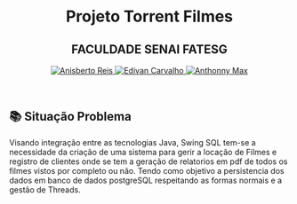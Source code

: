 <h1 align="center">
    <br>
Projeto Torrent Filmes
</h1>
    <h2 align="center">
    FACULDADE SENAI FATESG
    </h2>
<p align="center">
  <a href="https://github.com/anisberto">
    <img alt="Anisberto Reis" src="https://img.shields.io/badge/Anisberto Reis-P.I-blue">
  </a>
    <a href="https://github.com/edivancarvalho">
    <img alt="Edivan Carvalho" src="https://img.shields.io/badge/Edivan Carvalho-P.I-red">
  </a>
    <a href="https://github.com/AnthonnyMax">
    <img alt="Anthonny Max" src="https://img.shields.io/badge/Anthonny Max-P.I-yellow">
  </a>
</p>
<br>

## 📚 Situação Problema
Visando integração entre as tecnologias Java, Swing SQL tem-se a necessidade da criação de uma sistema 
para gerir a locação de Filmes e registro de clientes onde se tem a geração de relatorios em pdf de todos
os filmes vistos por completo ou não. Tendo como objetivo a persistencia dos dados em banco de dados 
postgreSQL respeitando as formas normais e a gestão de Threads.
